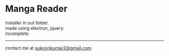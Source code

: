 # Manga Reader

installer in out folder.  
made using electron, jquery.  
incomplete.

---

contact me at sukoonkumar2@gmail.com
